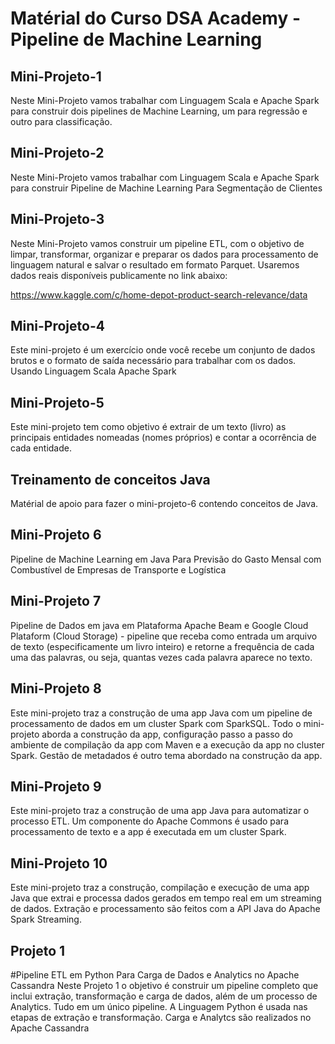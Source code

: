# Matérial do Curso DSA Academy - Pipeline de Machine Learning

## Mini-Projeto-1
Neste Mini-Projeto vamos trabalhar com Linguagem Scala e Apache Spark para construir dois  pipelines de Machine Learning, um para regressão e outro para classificação. 

## Mini-Projeto-2
Neste Mini-Projeto vamos trabalhar com Linguagem Scala e Apache Spark para construir Pipeline de Machine Learning Para Segmentação de Clientes

## Mini-Projeto-3
Neste Mini-Projeto vamos construir um pipeline ETL, com o objetivo de limpar, transformar, organizar e preparar os dados para processamento de linguagem natural 
e salvar o resultado em formato Parquet.
Usaremos dados reais disponíveis publicamente no link abaixo:

https://www.kaggle.com/c/home-depot-product-search-relevance/data

## Mini-Projeto-4
Este mini-projeto é um exercício onde você recebe um conjunto de dados brutos e o formato de saída necessário para trabalhar com os dados. Usando Linguagem Scala Apache Spark

## Mini-Projeto-5
Este mini-projeto tem como objetivo  é  extrair  de  um texto  (livro)  as  principais  entidades nomeadas (nomes  próprios)  e contar  a  ocorrência  de  cada  entidade. 

## Treinamento de conceitos Java 
Matérial de apoio para fazer o mini-projeto-6 contendo conceitos de Java.


## Mini-Projeto 6 
Pipeline de Machine Learning em Java Para Previsão do Gasto Mensal com Combustível de Empresas de Transporte e Logística

## Mini-Projeto 7
Pipeline de Dados em java em Plataforma Apache Beam e Google Cloud Plataform (Cloud Storage) - pipeline que receba como entrada um arquivo 
de texto (especificamente um livro inteiro) e retorne a frequência de cada uma das palavras, ou seja, 
quantas vezes cada palavra aparece no texto.

## Mini-Projeto 8
Este mini-projeto traz a construção de uma app Java com um pipeline de processamento de dados em um cluster Spark com SparkSQL.
Todo o mini-projeto aborda a construção da app, configuração passo a passo do ambiente de compilação da app com Maven e a execução da app no cluster Spark. Gestão de metadados é outro tema abordado na construção da app.

## Mini-Projeto 9
Este mini-projeto traz a construção de uma app Java para automatizar o processo ETL. Um componente do Apache Commons é usado para processamento de texto e a app é executada em um cluster Spark.

## Mini-Projeto 10
Este mini-projeto traz a construção, compilação e execução de uma app Java que extrai e processa dados gerados em tempo real em um streaming de dados. Extração e processamento são feitos com a API Java do Apache Spark Streaming.

## Projeto 1 
#Pipeline ETL em Python Para Carga de Dados e Analytics no Apache Cassandra
Neste Projeto 1 o objetivo é construir um pipeline completo que inclui extração, transformação e carga de dados, além de um processo de Analytics. Tudo em um único pipeline. A Linguagem Python é usada nas etapas de extração e transformação. Carga e Analytcs são realizados no Apache Cassandra
